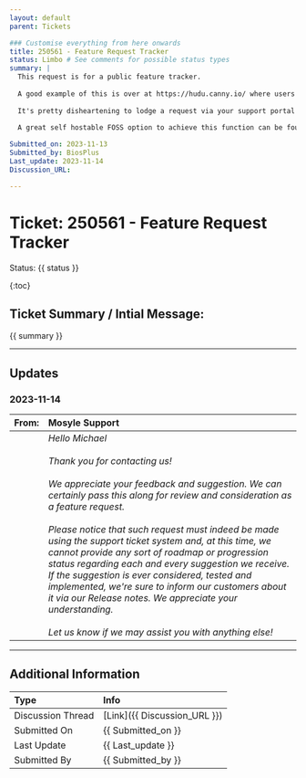 ```yaml
---
layout: default
parent: Tickets

### Customise everything from here onwards
title: 250561 - Feature Request Tracker
status: Limbo # See comments for possible status types 
summary: |
  This request is for a public feature tracker.
  
  A good example of this is over at https://hudu.canny.io/ where users submit requests and the Hudu team assesses viability + gives status updates on implementation.
  
  It's pretty disheartening to lodge a request via your support portal and for the tickets to be closed with a "This has been sent to our product team" message in response, but with no tracking for decision made or progress on the matter. Especially so considering competitors have their own semi-private feature trackers.
  
  A great self hostable FOSS option to achieve this function can be found here https://github.com/logchimp/logchimp'

Submitted_on: 2023-11-13
Submitted_by: BiosPlus
Last_update: 2023-11-14
Discussion_URL:

---
```


# Ticket: 250561 - Feature Request Tracker
Status: {{ status }}

{:toc}

## Ticket Summary / Intial Message:

{{ summary }}

---

## Updates

<!-- 
Please do descending order for recency, oldest -> most recent
Replace line breaks with <br><br> tags

Quick template:
### Date YYYY-MM-DD

|From: | Mosyle Support |
|:---|:---|
|| *Paragraph 1<br><br>Paragraph 2<br><br>Paragraph 3<br><br>.* |

-->

### 2023-11-14

| From: | Mosyle Support |
|:---|:---|
|| *Hello Michael<br><br>Thank you for contacting us!<br><br>We appreciate your feedback and suggestion. We can certainly pass this along for review and consideration as a feature request.<br><br>Please notice that such request must indeed be made using the support ticket system and, at this time, we cannot provide any sort of roadmap or progression status regarding each and every suggestion we receive. If the suggestion is ever considered, tested and implemented, we're sure to inform our customers about it via our Release notes. We appreciate your understanding.<br><br>Let us know if we may assist you with anything else!* |

---

## Additional Information
| Type | Info |
|:---|:---|
| Discussion Thread | [Link]({{ Discussion_URL }}) |
| Submitted On | {{ Submitted_on }} |
| Last Update | {{ Last_update }} |
| Submitted By | {{ Submitted_by }} |